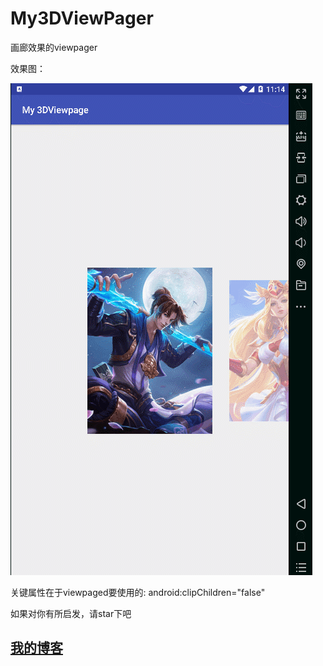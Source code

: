 # My3DViewPager
画廊效果的viewpager


效果图：

![image](https://github.com/lihangleo2/My3DViewPager/blob/master/3dv.gif)

 
关键属性在于viewpaged要使用的: android:clipChildren="false"

如果对你有所启发，请star下吧

## [我的博客](https://blog.csdn.net/leol_2/article/details/80840944)  
